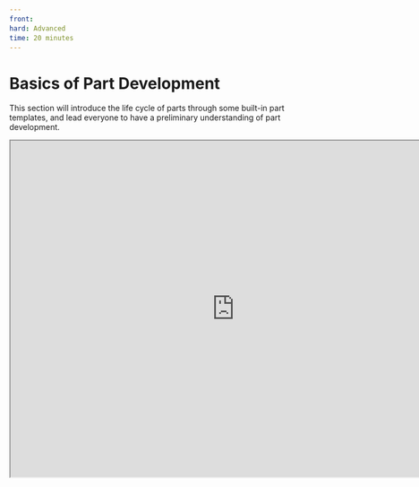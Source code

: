 ```yaml
---
front: 
hard: Advanced
time: 20 minutes
---
```

# Basics of Part Development

This section will introduce the life cycle of parts through some built-in part templates, and lead everyone to have a preliminary understanding of part development.

<iframe src="https://cc.163.com/act/m/daily/iframeplayer/?id=6328676ba240f794f8c5fbc1" width="800" height="600" allow="fullscreen"/>

## Example

### MyLogPart

First, we create a player preset, and then find `MyLogPart` in the new part and create it. And attach MyLogPart to the player preset.

Next, we can see that the MyLog part is mainly composed of two python source code files, namely `MyLogPart.py` and `MyLogPartMeta`. We open this project in PyCharm.

![](./images/12.png)

Right-click the file, open the file location, and find the root directory of the project

![](./images/13.png)

Copy the path, open it in PyCharm, and set the folder of the resource package as Sources Root, otherwise the completion function will not work properly.

![](./images/14.png)

Next, open `MyLogPart.py` according to the path shown in the figure to observe its code.

![](./images/15.png)

It can be found that there is a `MyLogPart` class in the code, which inherits the `PartBase` class. In the `__init__` initialization function, its own `name` and `description` are defined. These two are variables inherited from PartBase, representing the name and description of the part respectively.

The reserved variable names of all parts are listed below. Developers should avoid using these variable names when developing parts to prevent unexpected accidents.

-id
-classType
-isClient
- filterKeys
- _parent
- entityId
-boxId
-name
- transform
-isRemoved
- loaded
-needUpdate
- <iframe src="https://cc.163.com/act/m/daily/iframeplayer/?id=63286726e6c041f2578ca816" width="800" height="600" allow="fullscreen"/>


- tickEnable
- data
- dataKeys
- eventMap
- replicated

The remaining variable definitions are all member variables of this class.

The `TickClient` function is an overridable function that will be called by the client every tick.

And each time, a random number between 30 and 90 is used as the interval for printing output.

Next, let's look at MyLogPartMeta.py, which inherits PartBaseMeta and is used to store editable content on the preset editor.

![](./images/16.png)

For example, the interval here corresponds to the interval variable of MyLogPart.py, which is of type PVector2 and can set prompt text. The specific writing format will be introduced later.

After setting Meta, we can see the corresponding print interval setting item in the properties of the part in the preset editor.

![](./images/17.png)

### ReplicatePart

Create a `ReplicatePart` part again and continue to observe its code.

![](./images/18.png)

You can see that the `__init__` function of the split part is similar to that of the log part, and both are used to initialize data.

The `CanAdd` function and the `InitServer` function are rewritten here, where `InitServer` represents server initialization, and `CanAdd` will be triggered when the part is mounted to prevent the part from being mounted on the wrong preset.

Compared with the log, it listens to an additional entity injury event, which is used to split when injured.

Its PartMeta is also similar, defining two parameters, which are PBool and PInt types.

```python
@sunshine_class_meta
class ReplicatePartMeta(PartBaseMeta):
CLASS_NAME = "ReplicatePart"
PROPERTIES = {
"loop": PBool(sort=1000, group="ReplicatePart", text="Loop split"),
"health": PInt(sort=1001, group="ReplicatePart", text="Health"),
}
```

## Life cycle

The life cycle of a part refers to the entire operation process of the part from the beginning to the end of the game.


![](./images/19.png)

Parts are divided into server and client, and different functions will be triggered in each process of operation.

Take the server as an example, it will first `__init__` and then `InitServer` in the initialization phase. After initialization is completed, `TickServer` will be triggered every Tick. In the uninstallation phase (game shutdown/block uninstallation), `UnloadServer`. After being killed or actively calling the Destroy interface, `DestroyServer` is triggered. The same is true for the client.

The specific definition of each function can be viewed in the <a href="../../../../mcdocs/3-PresetAPI/Preset Object/Part/PartBase.html">Document</a>. There are also other functions in the document, you can check the usage by yourself, such as the <a href="../../../../mcdocs/3-PresetAPI/Preset Object/Part/PartBase.html#canadd">CanAdd function</a> just seen.

## Custom properties

Custom properties are defined by the `PartBaseMeta` class. To create a custom property, we mainly need two steps.

1. Define member variables in the class that inherits `PartBase`

2. Define the `PROPERTIES` dictionary in the class that inherits `PartBaseMeta`, where the Key is the variable name and the Value is the variable property corresponding to this data.

Currently, custom parts support editing all basic types of python, namely: integer int, floating point float, Boolean bool, string str, dictionary dict, list list. In addition, corresponding support is also provided for some specific needs, such as drop-down list selection, multi-dimensional vector, etc.

![](./images/A1.png)

The above table lists all currently supported property variables and the corresponding Value definitions.

For a detailed explanation of each property, please refer to the <a href="../../../../mcguide/20-Gameplay Development/14-Preset Gameplay Programming/2-In-depth Understanding of Parts/1-Custom Property Panel.html?catalog=1#Type and Property">Official Document</a>.

```python
@sunshine_class_meta
class ReplicatePartMeta(PartBaseMeta):
CLASS_NAME = "ReplicatePart"
PROPERTIES = {
"loop": PBool(sort=1000, group="ReplicatePart", text="Loop Split"),
"health": PInt(sort=1001, group="ReplicatePart", text="Health"),
}
```

Let's take the properties of the split parts as an example. First, define a `CLASS_NAME`, which class these variables are member variables of (will be automatically generated, no need to write manually). Define another `PROPERTIES`, define two variables `loop` and `health`, set the order and group and description text.

## Homework

1. Create a new blank add-on package, create a player preset, and create a part. At each stage of the part's life cycle (except tick), print information to observe the execution order.
2. Set custom properties for this part, provide 2 parameters, representing the player's maximum health and current health, and apply them to the player when the player sends a chat message "update health".

### Operation steps

The operation of creating a new add-on package and creating a player preset has been demonstrated many times before, so I will skip it here.

Next, create a new empty part, name it `PlayerHealthPart`, and attach it to the player preset.

Next, use PyCharm to open the project folder, set Sources Root, and open the corresponding preset python file.

Some life cycle functions have been rewritten by default in the file. We can modify them on this basis and add a print function to each to output each stage.


And additionally rewrite `UnloadClient` and `UnloadServer`, add corresponding output, the modified code is as follows:

```python
# -*- coding: utf-8 -*-
from Preset.Model.GameObject import registerGenericClass
from Preset.Model.PartBase import PartBase

@registerGenericClass("PlayerHealthPartPart")
class PlayerHealthPartPart(PartBase):
def __init__(self):
PartBase.__init__(self)
# Part name
self.name = "Empty Part"

def InitClient(self):
print "InitClient"

def InitServer(self):
print "InitServer"

def TickClient(self):
pass

def TickServer(self):
pass

def DestroyClient(self):
print "DestroyClient"

def DestroyServer(self):
print "DestroyServer"

def UnloadClient(self):
print "UnloadClient"

def UnloadServer(self):
print "UnloadServer"

```

Next, create two new variables, health and maxHealth, representing the player's health and maximum health, and modify the name of this part.

```python
@registerGenericClass("PlayerHealthPartPart")
class PlayerHealthPartPart(PartBase):
def __init__(self):
PartBase.__init__(self)
self.health = 20

self.maxHealth = 30
self.name = "Custom player health parts"
```

And modify `PROPERTIES` in `PlayerHealthPartPartMeta.py`, the modified code is as follows:

```python
# -*- coding: utf-8 -*-
from Meta.ClassMetaManager import sunshine_class_meta
from Meta.TypeMeta import PInt
from Preset.Model import PartBaseMeta

@sunshine_class_meta
class PlayerHealthPartPartMeta(PartBaseMeta):
CLASS_NAME = "PlayerHealthPartPart"
PROPERTIES = {
"health": PInt(sort=1, text="Health", default=20, group="Custom part health"),
"maxHealth": PInt(sort=2, text="Maximum health", default=30, group="Custom part health"),
}

```

Now open the editor, you can see that the property panel of the part shows the custom properties.

![](./images/27.png)

Then go back to `PlayerHealthPartPart.py` and write the logic for setting health. Add a function to listen to <a href="../../../../mcdocs/1-ModAPI/事件/世界.html?key=Join&docindex=2&type=0#serverchatevent">ServerChatEvent</a>, then we directly determine whether the chat content and the entity id sent are our player, and then set it to update health.

```python
def ServerChatEvent(self, args):
if args["message"] != "Update health":
return
parent = self.GetParent()
entityId = parent.GetEntityId()
if args["playerId"] != entityId:
return
self.SetEntityAttrValue(entityId, AttrType.HEALTH, self.health)
self.SetEntityAttrMaxValue(entityId, AttrType.HEALTH, self.maxHealth)
```

This is how our health is set. Final code:

```python
# -*- coding: utf-8 -*-
from Preset.Model.GameObject import registerGenericClass
from Preset.Model.PartBase import PartBase
from mod.common.minecraftEnum import AttrType



@registerGenericClass("PlayerHealthPartPart")
class PlayerHealthPartPart(PartBase):
    def __init__(self):
        PartBase.__init__(self)
        self.health = 20
        self.maxHealth = 30
        self.name = "Customized player health parts"

    def InitClient(self):
        print "InitClient"

    def InitServer(self):
        print "InitServer"

    def TickClient(self):
        pass

    def TickServer(self):
        pass

    def ServerChatEvent(self, args):
        if args["message"] != "Update blood volume":
            return
        parent = self.GetParent()
        entityId = parent.GetEntityId()
        if args["playerId"] != entityId:
            return
        self.SetEntityAttrValue(entityId, AttrType.HEALTH, self.health) self.SetEntityAttrMaxValue(entityId, AttrType.HEALTH, self.maxHealth)

def DestroyClient(self):
print "DestroyClient"

def DestroyServer(self):
print "DestroyServer"

def UnloadClient(self):
print "UnloadClient"

def UnloadServer(self):
print "UnloadServer"

```

We enter the game test and observe the log output. We can see that there is relevant life cycle output.

![](./images/20.png)

And send `Update health`, we can see that our health value has been changed.


![](./images/21.png)